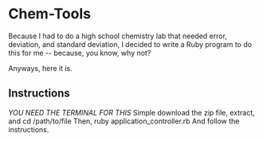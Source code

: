 # Chem-Tools
Because I had to do a high school chemistry lab that needed error, deviation, and standard deviation, I decided to write a Ruby program to do this for me -- because, you know, why not?

Anyways, here it is.

## Instructions
*YOU NEED THE TERMINAL FOR THIS*
Simple download the zip file, extract, and
	cd /path/to/file
Then, 
	ruby application_controller.rb
And follow the instructions.